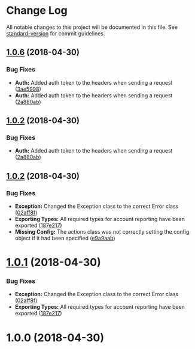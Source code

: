 # Change Log

All notable changes to this project will be documented in this file. See [standard-version](https://github.com/conventional-changelog/standard-version) for commit guidelines.

<a name="1.0.6"></a>
## [1.0.6](https://github.com/vultuk/revolut-business/compare/v1.0.3...v1.0.5) (2018-04-30)


### Bug Fixes

* **Auth:** Added auth token to the headers when sending a request ([3ae5998](https://github.com/vultuk/revolut-business/commit/3ae5998))
* **Auth:** Added auth token to the headers when sending a request ([2a880ab](https://github.com/vultuk/revolut-business/commit/2a880ab))



<a name="1.0.2"></a>
## [1.0.2](https://github.com/vultuk/revolut-business/compare/v1.0.3...v1.0.2) (2018-04-30)


### Bug Fixes

* **Auth:** Added auth token to the headers when sending a request ([2a880ab](https://github.com/vultuk/revolut-business/commit/2a880ab))



<a name="1.0.2"></a>
## [1.0.2](https://github.com/vultuk/revolut-business/compare/v1.0.1...v1.0.2) (2018-04-30)


### Bug Fixes

* **Exception:** Changed the Exception class to the correct Error class ([02aff8f](https://github.com/vultuk/revolut-business/commit/02aff8f))
* **Exporting Types:** All required types for account reporting have been exported ([187e217](https://github.com/vultuk/revolut-business/commit/187e217))
* **Missing Config:** The actions class was not correctly setting the config object if it had been specified ([e9a9aab](https://github.com/vultuk/revolut-business/commit/e9a9aab))



<a name="1.0.1"></a>
# [1.0.1](https://github.com/vultuk/revolut-business/compare/v1.0.1...v1.0.0) (2018-04-30)


### Bug Fixes

* **Exception:** Changed the Exception class to the correct Error class ([02aff8f](https://github.com/vultuk/revolut-business/commit/02aff8f))
* **Exporting Types:** All required types for account reporting have been exported ([187e217](https://github.com/vultuk/revolut-business/commit/187e217))



<a name="1.0.0"></a>
# 1.0.0 (2018-04-30)
